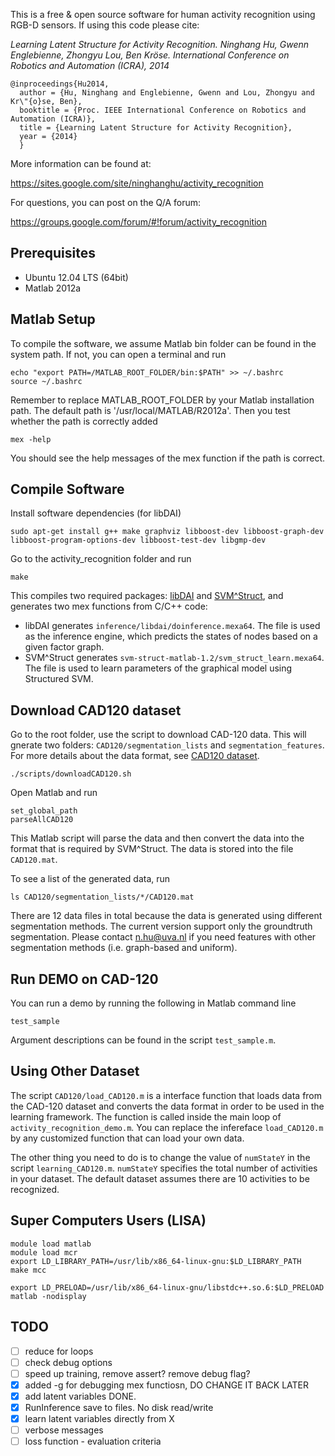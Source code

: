 This is a free & open source software for human activity recognition using RGB-D sensors. If using this code please cite:

*Learning Latent Structure for Activity Recognition.*
*Ninghang Hu, Gwenn Englebienne, Zhongyu Lou, Ben Kröse.*
*International Conference on Robotics and Automation (ICRA), 2014*

    @inproceedings{Hu2014,
      author = {Hu, Ninghang and Englebienne, Gwenn and Lou, Zhongyu and Kr\"{o}se, Ben},
      booktitle = {Proc. IEEE International Conference on Robotics and Automation (ICRA)},
      title = {Learning Latent Structure for Activity Recognition},
      year = {2014}
      }


More information can be found at:

https://sites.google.com/site/ninghanghu/activity_recognition

For questions, you can post on the Q/A forum:

https://groups.google.com/forum/#!forum/activity_recognition


Prerequisites
-------------

* Ubuntu 12.04 LTS (64bit)
* Matlab 2012a


Matlab Setup
------------

To compile the software, we assume Matlab bin folder can be found in the system path. If not, you can open a terminal and run

    echo "export PATH=/MATLAB_ROOT_FOLDER/bin:$PATH" >> ~/.bashrc
    source ~/.bashrc

Remember to replace MATLAB_ROOT_FOLDER by your Matlab installation path. The default path is '/usr/local/MATLAB/R2012a'. Then you test whether the path is correctly added

    mex -help

You should see the help messages of the mex function if the path is correct.


Compile Software
----------------

Install software dependencies (for libDAI)

    sudo apt-get install g++ make graphviz libboost-dev libboost-graph-dev libboost-program-options-dev libboost-test-dev libgmp-dev

Go to the activity_recognition folder and run

    make

This compiles two required packages: [libDAI](http://staff.science.uva.nl/~jmooij1/libDAI/) and [SVM^Struct](http://www.robots.ox.ac.uk/~vedaldi/code/svm-struct-matlab.html), and generates two mex functions from C/C++ code:

* libDAI generates `inference/libdai/doinference.mexa64`. The file is used as the inference engine, which predicts the states of nodes based on a given factor graph.
* SVM^Struct generates `svm-struct-matlab-1.2/svm_struct_learn.mexa64`. The file is used to learn parameters of the graphical model using Structured SVM.


Download CAD120 dataset
-----------------------

Go to the root folder, use the script to download CAD-120 data. This will gnerate two folders: `CAD120/segmentation_lists` and `segmentation_features`. For more details about the data format, see [CAD120 dataset](http://pr.cs.cornell.edu/humanactivities/data.php).

    ./scripts/downloadCAD120.sh

Open Matlab and run

    set_global_path
    parseAllCAD120

This Matlab script will parse the data and then convert the data into the format that is required by SVM^Struct. The data is stored into the file `CAD120.mat`.

To see a list of the generated data, run

    ls CAD120/segmentation_lists/*/CAD120.mat

There are 12 data files in total because the data is generated using different segmentation methods. The current version support only the groundtruth segmentation. Please contact n.hu@uva.nl if you need features with other segmentation methods (i.e. graph-based and uniform).


Run DEMO on CAD-120
-------------------

You can run a demo by running the following in Matlab command line

    test_sample

Argument descriptions can be found in the script `test_sample.m`.


Using Other Dataset
-------------------

The script `CAD120/load_CAD120.m` is a interface function that loads data from the CAD-120 dataset and converts the data format in order to be used in the learning framework. The function is called inside the main loop of `activity_recognition_demo.m`. You can replace the infereface `load_CAD120.m` by any customized function that can load your own data.

The other thing you need to do is to change the value of `numStateY` in the script `learning_CAD120.m`. `numStateY` specifies the total number of activities in your dataset. The default dataset assumes there are 10 activities to be recognized.

Super Computers Users (LISA)
----------------------------

    module load matlab
    module load mcr
    export LD_LIBRARY_PATH=/usr/lib/x86_64-linux-gnu:$LD_LIBRARY_PATH
    make mcc

    export LD_PRELOAD=/usr/lib/x86_64-linux-gnu/libstdc++.so.6:$LD_PRELOAD
    matlab -nodisplay


TODO
----

- [ ] reduce for loops
- [ ] check debug options
- [ ] speed up training, remove assert? remove debug flag?
- [x] added -g for debugging mex functiosn, DO CHANGE IT BACK LATER
- [x] add latent variables DONE.
- [x] RunInference save to files. No disk read/write
- [x] learn latent variables directly from X
- [ ] verbose messages
- [ ] loss function - evaluation criteria
